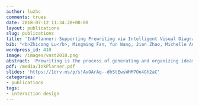 ```yaml
---
author: luzhc
comments: trues
date: 2018-07-12 11:34:28+00:00
layout: publications
slug: publications
title: 'InkPlanner: Supporting Prewriting via Intelligent Visual Diagramming'
bib: "<b>Zhicong Lu</b>, Mingming Fan, Yun Wang, Jian Zhao, Michelle Annett, Daniel Wigdor. InkPlanner: Supporting Prewriting via Intelligent Visual Diagramming. IEEE Transactions on Visualization and Computer Graphics (Proceedings of VAST 2018), 25(1), 2019 (To Appear)."
wordpress_id: 410
image: /images/vast2018.png
abstract: 'Prewriting is the process of generating and organizing ideas before drafting a document. Although often overlooked by novice writers and writing tool developers, prewriting is a critical process that improves the quality of a final document. To better understand current prewriting practices, we first conducted interviews with writing learners and experts. Based on the learners’ needs and experts’ recommendations, we then designed and developed InkPlanner, a novel pen and touch visualization tool that allows writers to utilize visual diagramming for ideation during prewriting. InkPlanner further allows writers to sort their ideas into a logical and sequential narrative by using a novel widget— NarrativeLine. Using a NarrativeLine, InkPlanner can automatically generate a document outline to guide later drafting exercises. Inkplanner is powered by machine-generated semantic and structural suggestions that are curated from various texts. To qualitatively review the tool and understand how writers use InkPlanner for prewriting, two writing experts were interviewed and a user study was conducted with university students. The results demonstrated that InkPlanner encouraged writers to generate more diverse ideas and also enabled them to think more strategically about how to organize their ideas for later drafting.'
pdf: /media/InkPlanner.pdf
slides: 'https://1drv.ms/p/s!AvOArAq--dhStEwsWHM7On4Gh2aC'
categories:
- publications
tags:
- interaction design
---
```

